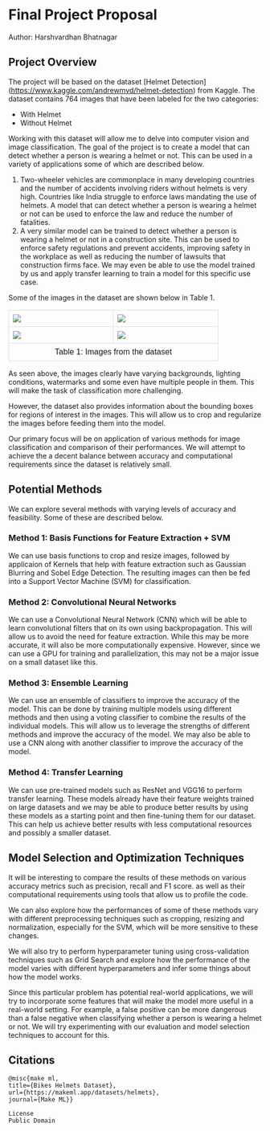 # Final Project Proposal
Author: Harshvardhan Bhatnagar

## Project Overview
The project will be based on the dataset [Helmet Detection] (https://www.kaggle.com/andrewmvd/helmet-detection) from Kaggle. The dataset contains 764 images that have been labeled for the two categories:
* With Helmet
* Without Helmet

Working with this dataset will allow me to delve into computer vision and image classification. The goal of the project is to create a model that can detect whether a person is wearing a helmet or not. This can be used in a variety of applications some of which are described below.
1. Two-wheeler vehicles are commonplace in many developing countries and the number of accidents involving riders without helmets is very high. Countries like India struggle to enforce laws mandating the use of helmets. A model that can detect whether a person is wearing a helmet or not can be used to enforce the law and reduce the number of fatalities.
2. A very similar model can be trained to detect whether a person is wearing a helmet or not in a construction site. This can be used to enforce safety regulations and prevent accidents, improving safety in the workplace as well as reducing the number of lawsuits that construction firms face. We may even be able to use the model trained by us and apply transfer learning to train a model for this specific use case.

Some of the images in the dataset are shown below in Table 1.

<style>
table {
  font-family: arial, sans-serif;
  border-collapse: collapse;
  width: 100%;
  text-align: center;
  width: 90%;
}
table td, table th {
  border: 1px solid #dddddd;
  text-align: left;
  padding: 8px;
  width: 30%;
}
</style>

<table>
    <tr>
        <td><img src="/Users/harshvardhanbhatnagar/Documents/ML/final-project/data/images/BikesHelmets734.png"></td>
        <td><img src="/Users/harshvardhanbhatnagar/Documents/ML/final-project/data/images/BikesHelmets735.png"></td>
    </tr>
    <tr>
    <td>
        <img src="/Users/harshvardhanbhatnagar/Documents/ML/final-project/data/images/BikesHelmets710.png">
    </td>
    <td>
        <img src="/Users/harshvardhanbhatnagar/Documents/ML/final-project/data/images/BikesHelmets711.png">
    </td>
    </tr>
    <tr>
    <td colspan=2>
        <center>Table 1: Images from the dataset</center>
    </td>
</table>

As seen above, the images clearly have varying backgrounds, lighting conditions, watermarks and some even have multiple people in them. This will make the task of classification more challenging.

However, the dataset also provides information about the bounding boxes for regions of interest in the images. This will allow us to crop and regularize the images before feeding them into the model.

Our primary focus will be on application of various methods for image classification and comparison of their performances. We will attempt to achieve the a decent balance between accuracy and computational requirements since the dataset is relatively small.

## Potential Methods
We can explore several methods with varying levels of accuracy and feasibility. Some of these are described below.

### Method 1: Basis Functions for Feature Extraction + SVM
We can use basis functions to crop and resize images, followed by applicaion of Kernels that help with feature extraction such as Gaussian Blurring and Sobel Edge Detection. The resulting images can then be fed into a Support Vector Machine (SVM) for classification.

### Method 2: Convolutional Neural Networks
We can use a Convolutional Neural Network (CNN) which will be able to learn convolutional filters that on its own using backpropagation. This will allow us to avoid the need for feature extraction. While this may be more accurate, it will also be more computationally expensive. However, since we can use a GPU for training and parallelization, this may not be a major issue on a small dataset like this.

### Method 3: Ensemble Learning
We can use an ensemble of classifiers to improve the accuracy of the model. This can be done by training multiple models using different methods and then using a voting classifier to combine the results of the individual models. This will allow us to leverage the strengths of different methods and improve the accuracy of the model. We may also be able to use a CNN along with another classifier to improve the accuracy of the model.

### Method 4: Transfer Learning
We can use pre-trained models such as ResNet and VGG16 to perform transfer learning. These models already have their feature weights trained on large datasets and we may be able to produce better results by using these models as a starting point and then fine-tuning them for our dataset. This can help us achieve better results with less computational resources and possibly a smaller dataset.

## Model Selection and Optimization Techniques

It will be interesting to compare the results of these methods on various accuracy metrics such as precision, recall and F1 score. as well as their computational requirements using tools that allow us to profile the code.

We can also explore how the performances of some of these methods vary with different preprocessing techniques such as cropping, resizing and normalization, especially for the SVM, which will be more sensitive to these changes.

We will also try to perform hyperparameter tuning using cross-validation techniques such as Grid Search and explore how the performance of the model varies with different hyperparameters and infer some things about how the model works.

Since this particular problem has potential real-world applications, we will try to incorporate some features that will make the model more useful in a real-world setting. For example, a false positive can be more dangerous than a false negative when classifying whether a person is wearing a helmet or not. We will try experimenting with our evaluation and model selection techniques to account for this.

## Citations
```
@misc{make ml,
title={Bikes Helmets Dataset},
url={https://makeml.app/datasets/helmets},
journal={Make ML}}

License
Public Domain

```


